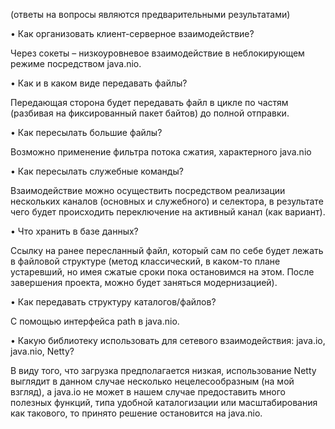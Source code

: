 (ответы на вопросы являются предварительными результатами)


•	Как организовать клиент-серверное взаимодействие?

Через сокеты – низкоуровневое взаимодействие в неблокирующем режиме посредством java.nio.

•	Как и в каком виде передавать файлы?

Передающая сторона будет передавать файл в цикле по частям (разбивая на фиксированный пакет байтов) до полной отправки.

•	Как пересылать большие файлы?

Возможно применение фильтра потока сжатия, характерного java.nio

•	Как пересылать служебные команды?

Взаимодействие можно осуществить посредством реализации нескольких каналов (основных и служебного) и селектора, в результате чего будет происходить переключение на активный канал (как вариант).

•	Что хранить в базе данных?

Ссылку на ранее пересланный файл, который сам по себе будет лежать в файловой структуре (метод классический, в каком-то плане устаревший, но имея сжатые сроки пока остановимся на этом. После завершения проекта, можно будет заняться модернизацией).

•	Как передавать структуру каталогов/файлов?

С помощью интерфейса path в java.nio.

•	Какую библиотеку использовать для сетевого взаимодействия: java.io, java.nio, Netty?

В виду того, что загрузка предполагается низкая, использование Netty выглядит в данном случае несколько нецелесообразным (на мой взгляд), а java.io не может в нашем случае предоставить много полезных функций, типа удобной каталогизации или масштабирования как такового, то принято решение остановится на java.nio.


